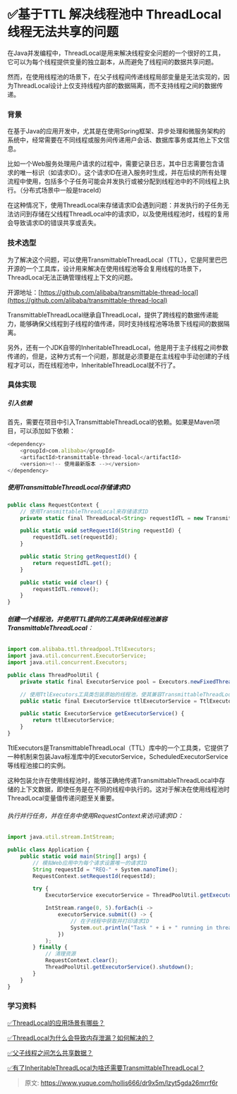 # ✅基于TTL 解决线程池中 ThreadLocal 线程无法共享的问题


在Java并发编程中，ThreadLocal是用来解决线程安全问题的一个很好的工具，它可以为每个线程提供变量的独立副本，从而避免了线程间的数据共享问题。

然而，在使用线程池的场景下，在父子线程间传递线程局部变量是无法实现的，因为ThreadLocal设计上仅支持线程内部的数据隔离，而不支持线程之间的数据传递。


### 背景

在基于Java的应用开发中，尤其是在使用Spring框架、异步处理和微服务架构的系统中，经常需要在不同线程或服务间传递用户会话、数据库事务或其他上下文信息。

比如一个Web服务处理用户请求的过程中，需要记录日志，其中日志需要包含请求的唯一标识（如请求ID）。这个请求ID在进入服务时生成，并在后续的所有处理流程中使用，包括多个子任务可能会并发执行或被分配到线程池中的不同线程上执行。（分布式场景中一般是traceId）

在这种情况下，使用ThreadLocal来存储请求ID会遇到问题：并发执行的子任务无法访问到存储在父线程ThreadLocal中的请求ID，以及使用线程池时，线程的复用会导致请求ID的错误共享或丢失。


### 技术选型

为了解决这个问题，可以使用TransmittableThreadLocal（TTL），它是阿里巴巴开源的一个工具库，设计用来解决在使用线程池等会复用线程的场景下，ThreadLocal无法正确管理线程上下文的问题。

开源地址：[https://github.com/alibaba/transmittable-thread-local](https://github.com/alibaba/transmittable-thread-local) 

TransmittableThreadLocal继承自ThreadLocal，提供了跨线程的数据传递能力，能够确保父线程到子线程的值传递，同时支持线程池等场景下线程间的数据隔离。

另外，还有一个JDK自带的InheritableThreadLocal，他是用于主子线程之间参数传递的，但是，这种方式有一个问题，那就是必须要是在主线程中手动创建的子线程才可以，而在线程池中，InheritableThreadLocal就不行了。


### 具体实现

##### 引入依赖

首先，需要在项目中引入TransmittableThreadLocal的依赖。如果是Maven项目，可以添加如下依赖：

```javascript
<dependency>
    <groupId>com.alibaba</groupId>
    <artifactId>transmittable-thread-local</artifactId>
    <version><!-- 使用最新版本 --></version> 
</dependency>

```


##### 使用TransmittableThreadLocal存储请求ID

```javascript
public class RequestContext {
    // 使用TransmittableThreadLocal来存储请求ID
    private static final ThreadLocal<String> requestIdTL = new TransmittableThreadLocal<>();

    public static void setRequestId(String requestId) {
        requestIdTL.set(requestId);
    }

    public static String getRequestId() {
        return requestIdTL.get();
    }

    public static void clear() {
        requestIdTL.remove();
    }
}

```


###### **创建一个线程池，并使用TTL提供的工具类确保线程池兼容TransmittableThreadLocal**：

```javascript
import com.alibaba.ttl.threadpool.TtlExecutors;
import java.util.concurrent.ExecutorService;
import java.util.concurrent.Executors;

public class ThreadPoolUtil {
    private static final ExecutorService pool = Executors.newFixedThreadPool(10);

    // 使用TtlExecutors工具类包装原始的线程池，使其兼容TransmittableThreadLocal
    public static final ExecutorService ttlExecutorService = TtlExecutors.getTtlExecutorService(pool);

    public static ExecutorService getExecutorService() {
        return ttlExecutorService;
    }
}

```

TtlExecutors是TransmittableThreadLocal（TTL）库中的一个工具类，它提供了一种机制来包装Java标准库中的ExecutorService，ScheduledExecutorService等线程池接口的实例。

这种包装允许在使用线程池时，能够正确地传递TransmittableThreadLocal中存储的上下文数据，即使任务是在不同的线程中执行的。这对于解决在使用线程池时ThreadLocal变量值传递问题至关重要。


###### 执行并行任务，并在任务中使用RequestContext来访问请求ID：

```javascript
import java.util.stream.IntStream;

public class Application {
    public static void main(String[] args) {
        // 模拟Web应用中为每个请求设置唯一的请求ID
        String requestId = "REQ-" + System.nanoTime();
        RequestContext.setRequestId(requestId);

        try {
            ExecutorService executorService = ThreadPoolUtil.getExecutorService();

            IntStream.range(0, 5).forEach(i -> 
                executorService.submit(() -> {
                    // 在子线程中获取并打印请求ID
                    System.out.println("Task " + i + " running in thread " + Thread.currentThread().getName() + " with Request ID: " + RequestContext.getRequestId());
                })
            );
        } finally {
            // 清理资源
            RequestContext.clear();
            ThreadPoolUtil.getExecutorService().shutdown();
        }
    }
}

```



### 学习资料

[✅ThreadLocal的应用场景有哪些？](https://www.yuque.com/hollis666/dr9x5m/bpm9cgs19qwlgc1k?view=doc_embed)

[✅ThreadLocal为什么会导致内存泄漏？如何解决的？](https://www.yuque.com/hollis666/dr9x5m/bueq7weva8ha9f1p?view=doc_embed)

[✅父子线程之间怎么共享数据？](https://www.yuque.com/hollis666/dr9x5m/adgan2125uzrsbte?view=doc_embed)

[✅有了InheritableThreadLocal为啥还需要TransmittableThreadLocal？](https://www.yuque.com/hollis666/dr9x5m/fucuuyqoqv8rdkpr?view=doc_embed)


> 原文: <https://www.yuque.com/hollis666/dr9x5m/lzyt5gda26mrrf6r>